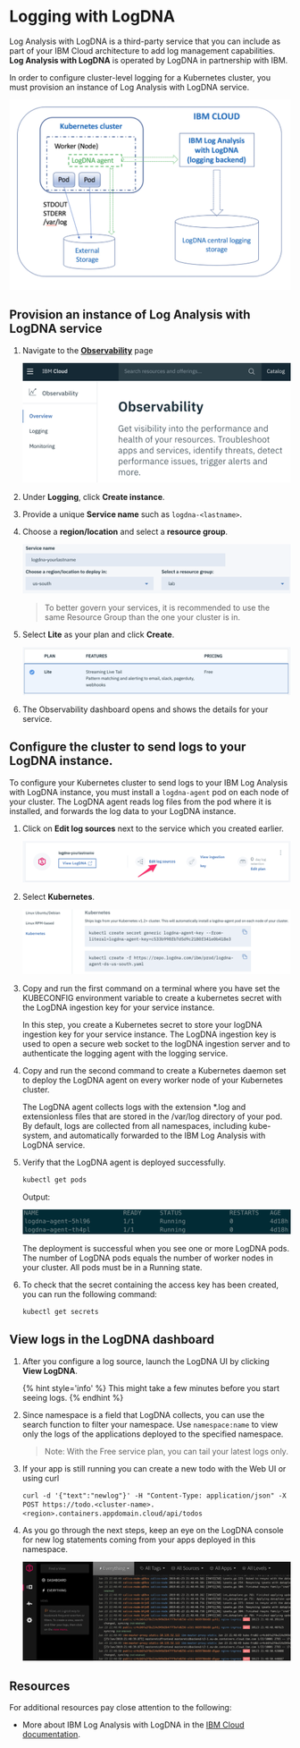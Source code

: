 # Logging with LogDNA

Log Analysis with LogDNA is a third-party service that you can include as part of your IBM Cloud architecture to add log management capabilities. **Log Analysis with LogDNA** is operated by LogDNA in partnership with IBM.

In order to configure cluster-level logging for a Kubernetes cluster, you must provision an instance of Log Analysis with LogDNA service.

![](../images/logdna-architecture.png)

## Provision an instance of Log Analysis with LogDNA service

1. Navigate to the [**Observability**](https://cloud.ibm.com/observe) page

    ![](../images/observe-landing.png)

1. Under **Logging**, click **Create instance**.

1. Provide a unique **Service name** such as `logdna-<lastname>`.

1. Choose a **region/location** and select a **resource group**.

    ![](../images/logging-creation.png)

    > To better govern your services, it is recommended to use the same Resource Group than the one your cluster is in.

1. Select **Lite** as your plan and click **Create**.

    ![](../images/logging-plan.png)

1. The Observability dashboard opens and shows the details for your service.

## Configure the cluster to send logs to your LogDNA instance.

To configure your Kubernetes cluster to send logs to your IBM Log Analysis with LogDNA instance, you must install a `logdna-agent` pod on each node of your cluster. The LogDNA agent reads log files from the pod where it is installed, and forwards the log data to your LogDNA instance.

1. Click on **Edit log sources** next to the service which you created earlier.

    ![](../images/logging-configure.png)

1. Select **Kubernetes**.

    ![](../images/logdna-agents.png)

1. Copy and run the first command on a terminal where you have set the KUBECONFIG environment variable to create a kubernetes secret with the LogDNA ingestion key for your service instance.

    In this step, you create a Kubernetes secret to store your logDNA ingestion key for your service instance. The LogDNA ingestion key is used to open a secure web socket to the logDNA ingestion server and to authenticate the logging agent with the logging service.

1. Copy and run the second command to create a Kubernetes daemon set to deploy the LogDNA agent on every worker node of your Kubernetes cluster.

    The LogDNA agent collects logs with the extension *.log and extensionless files that are stored in the /var/log directory of your pod. By default, logs are collected from all namespaces, including kube-system, and automatically forwarded to the IBM Log Analysis with LogDNA service.

1. Verify that the LogDNA agent is deployed successfully.
    ```sh
    kubectl get pods
    ```
    Output:

    ![](../images/logdna-agent-pods.png)

    The deployment is successful when you see one or more LogDNA pods. The number of LogDNA pods equals the number of worker nodes in your cluster. All pods must be in a Running state.

1. To check that the secret containing the access key has been created, you can run the following command:
    ```sh
    kubectl get secrets
    ```


## View logs in the LogDNA dashboard

1. After you configure a log source, launch the LogDNA UI by clicking **View LogDNA**.

    {% hint style='info' %} This might take a few minutes before you start seeing logs. {% endhint %}

1. Since namespace is a field that LogDNA collects, you can use the search function to filter your namespace. Use `namespace:name` to view only the logs of the applications deployed to the specified namespace.

    > Note: With the Free service plan, you can tail your latest logs only.

1. If your app is still running you can create a new todo with the Web UI or using curl
    ```
    curl -d '{"text":"newlog"}' -H "Content-Type: application/json" -X POST https://todo.<cluster-name>.<region>.containers.appdomain.cloud/api/todos
    ```

1. As you go through the next steps, keep an eye on the LogDNA console for new log statements coming from your apps deployed in this namespace.

    ![LogDNA dashboard](../images/logdna-console.png)

## Resources

For additional resources pay close attention to the following:

* More about IBM Log Analysis with LogDNA in the [IBM Cloud documentation](https://cloud.ibm.com/docs/services/Log-Analysis-with-LogDNA/index.html#getting-started).